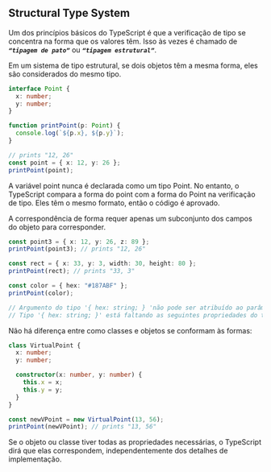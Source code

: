 ## Structural Type System

Um dos princípios básicos do TypeScript é que a verificação de tipo se concentra na forma que os valores têm. Isso às vezes é chamado de ***`“tipagem de pato”`*** ou ***`“tipagem estrutural”`***.

Em um sistema de tipo estrutural, se dois objetos têm a mesma forma, eles são considerados do mesmo tipo.

```typescript
interface Point {
  x: number;
  y: number;
}

function printPoint(p: Point) {
  console.log(`${p.x}, ${p.y}`);
}

// prints "12, 26"
const point = { x: 12, y: 26 };
printPoint(point);
```

A variável point nunca é declarada como um tipo Point. No entanto, o TypeScript compara a forma do point com a forma do Point na verificação de tipo. Eles têm o mesmo formato, então o código é aprovado.

A correspondência de forma requer apenas um subconjunto dos campos do objeto para corresponder.

```typescript
const point3 = { x: 12, y: 26, z: 89 };
printPoint(point3); // prints "12, 26"

const rect = { x: 33, y: 3, width: 30, height: 80 };
printPoint(rect); // prints "33, 3"

const color = { hex: "#187ABF" };
printPoint(color);

// Argumento do tipo '{ hex: string; } 'não pode ser atribuído ao parâmetro do tipo 'Point'.
// Tipo '{ hex: string; }' está faltando as seguintes propriedades do tipo 'Point': x, y
```

Não há diferença entre como classes e objetos se conformam às formas:

```typescript
class VirtualPoint {
  x: number;
  y: number;

  constructor(x: number, y: number) {
    this.x = x;
    this.y = y;
  }
}

const newVPoint = new VirtualPoint(13, 56);
printPoint(newVPoint); // prints "13, 56"
```

Se o objeto ou classe tiver todas as propriedades necessárias, o TypeScript dirá que elas correspondem, independentemente dos detalhes de implementação.
